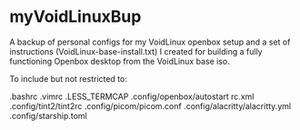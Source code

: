 # myVoidLinuxBup
A backup of personal configs for my VoidLinux openbox setup and a set of instructions (VoidLinux-base-install.txt) I created for building a fully functioning Openbox desktop from the VoidLinux base iso.

To include but not restricted to:

.bashrc
.vimrc
.LESS_TERMCAP
.config/openbox/autostart rc.xml
.config/tint2/tint2rc
.config/picom/picom.conf
.config/alacritty/alacritty.yml
.config/starship.toml

